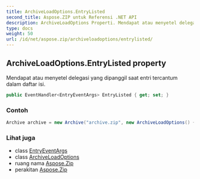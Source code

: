 ```yaml
---
title: ArchiveLoadOptions.EntryListed
second_title: Aspose.ZIP untuk Referensi .NET API
description: ArchiveLoadOptions Properti. Mendapat atau menyetel delegasi yang dipanggil saat entri tercantum dalam daftar isi.
type: docs
weight: 50
url: /id/net/aspose.zip/archiveloadoptions/entrylisted/
---
```

## ArchiveLoadOptions.EntryListed property

Mendapat atau menyetel delegasi yang dipanggil saat entri tercantum dalam daftar isi.

```csharp
public EventHandler<EntryEventArgs> EntryListed { get; set; }
```

### Contoh

```csharp
Archive archive = new Archive("archive.zip", new ArchiveLoadOptions() { EntryListed = (s, e) => { Console.WriteLine(e.Entry.Name); } });
```

### Lihat juga

* class [EntryEventArgs](../../entryeventargs/)
* class [ArchiveLoadOptions](../)
* ruang nama [Aspose.Zip](../../archiveloadoptions/)
* perakitan [Aspose.Zip](../../../)


